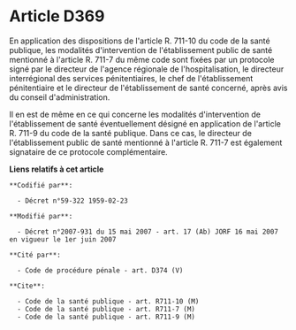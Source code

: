 # Article D369

En application des dispositions de l'article R. 711-10 du code de la santé publique, les modalités d'intervention de
l'établissement public de santé mentionné à l'article R. 711-7 du même code sont fixées par un protocole signé par le
directeur de l'agence régionale de l'hospitalisation, le directeur interrégional des services pénitentiaires, le chef de
l'établissement pénitentiaire et le directeur de l'établissement de santé concerné, après avis du conseil d'administration.

Il en est de même en ce qui concerne les modalités d'intervention de l'établissement de santé éventuellement désigné en
application de l'article R. 711-9 du code de la santé publique. Dans ce cas, le directeur de l'établissement public de santé
mentionné à l'article R. 711-7 est également signataire de ce protocole complémentaire.

**Liens relatifs à cet article**

	**Codifié par**:

	  - Décret n°59-322 1959-02-23

	**Modifié par**:

	  - Décret n°2007-931 du 15 mai 2007 - art. 17 (Ab) JORF 16 mai 2007 en vigueur le 1er juin 2007

	**Cité par**:

	  - Code de procédure pénale - art. D374 (V)

	**Cite**:

	  - Code de la santé publique - art. R711-10 (M)
	  - Code de la santé publique - art. R711-7 (M)
	  - Code de la santé publique - art. R711-9 (M)
